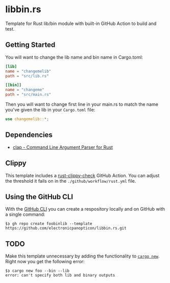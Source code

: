 # libbin.rs

Template for Rust lib/bin module with built-in GitHub Action to build and test.

## Getting Started

You will want to change the lib name and bin name in Cargo.toml:

```toml
[lib]
name = "changemelib"
path = "src/lib.rs"

[[bin]]
name = "changeme"
path = "src/main.rs"
```

Then you will want to change first line in your main.rs to match the name you've
given the lib in your `Cargo.toml` file:

```rust
use changemelib::*;
```

## Dependencies

* [clap - Command Line Argument Parser for Rust](https://github.com/clap-rs/clap)

## Clippy

This template includes a
[rust-clippy-check](https://github.com/marketplace/actions/rust-clippy-check)
GitHub Action. You can adjust the threshold it fails on in the
`./github/workflow/rust.yml` file.

## Using the GitHub CLI

With the [GitHub CLI](https://cli.github.com/) you can create a respository
locally and on GitHub with a single command:

```
$❯ gh repo create foobinlib --template  https://github.com/electronicpanopticon/libbin.rs.git
```

## TODO

Make this template unnecessary by adding the functionality to
[`cargo new`](https://doc.rust-lang.org/cargo/guide/creating-a-new-project.html).
Right now you get the following error:

```
$❯ cargo new foo --bin --lib
error: can't specify both lib and binary outputs
```
